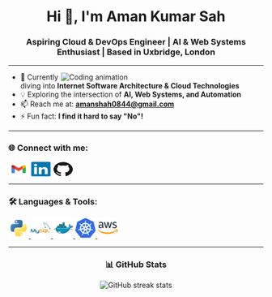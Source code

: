 <h1 align="center">Hi 👋, I'm Aman Kumar Sah</h1>
<h3 align="center">Aspiring Cloud & DevOps Engineer | AI & Web Systems Enthusiast | Based in Uxbridge, London</h3>

---

<img align="right" alt="Coding animation" width="400" src="https://cdn.dribbble.com/users/926537/screenshots/4502924/python-2.gif">

- 🌱 Currently diving into **Internet Software Architecture & Cloud Technologies**  
- 💡 Exploring the intersection of **AI, Web Systems, and Automation**  
- 📫 Reach me at: **amanshah0844@gmail.com**  
- ⚡ Fun fact: **I find it hard to say "No"!**

---

<h3 align="left">🌐 Connect with me:</h3>
<p align="left">
<a href="mailto:amanshah0844@gmail.com" target="blank"><img align="center" src="https://raw.githubusercontent.com/edent/SuperTinyIcons/master/images/svg/gmail.svg" alt="gmail" height="30" width="40" /></a>
<a href="https://linkedin.com/in/your-linkedin" target="blank"><img align="center" src="https://raw.githubusercontent.com/devicons/devicon/master/icons/linkedin/linkedin-original.svg" alt="linkedin" height="30" width="40" /></a>
<a href="https://github.com/shahaman098" target="blank"><img align="center" src="https://raw.githubusercontent.com/devicons/devicon/master/icons/github/github-original.svg" alt="github" height="30" width="40" /></a>
</p>

---

<h3 align="left">🛠️ Languages & Tools:</h3>
<p align="left"> 
<a href="https://www.python.org" target="_blank" rel="noreferrer"> 
  <img src="https://raw.githubusercontent.com/devicons/devicon/master/icons/python/python-original.svg" alt="Python" width="40" height="40"/> 
</a> 
<a href="https://www.mysql.com/" target="_blank" rel="noreferrer"> 
  <img src="https://raw.githubusercontent.com/devicons/devicon/master/icons/mysql/mysql-original-wordmark.svg" alt="MySQL" width="40" height="40"/> 
</a> 
<a href="https://www.docker.com/" target="_blank" rel="noreferrer"> 
  <img src="https://raw.githubusercontent.com/devicons/devicon/master/icons/docker/docker-original.svg" alt="Docker" width="40" height="40"/> 
</a> 
<a href="https://kubernetes.io/" target="_blank" rel="noreferrer"> 
  <img src="https://raw.githubusercontent.com/devicons/devicon/master/icons/kubernetes/kubernetes-plain.svg" alt="Kubernetes" width="40" height="40"/> 
</a> 
<a href="https://aws.amazon.com/" target="_blank" rel="noreferrer"> 
  <img src="https://raw.githubusercontent.com/devicons/devicon/master/icons/amazonwebservices/amazonwebservices-original.svg" alt="AWS" width="40" height="40"/> 
</a> 
</p>

---

<h3 align="center">📊 GitHub Stats</h3>
<p align="center">
<img src="https://github-readme-streak-stats.herokuapp.com/?user=shahaman098&theme=tokyonight" alt="GitHub streak stats" />
</p>
